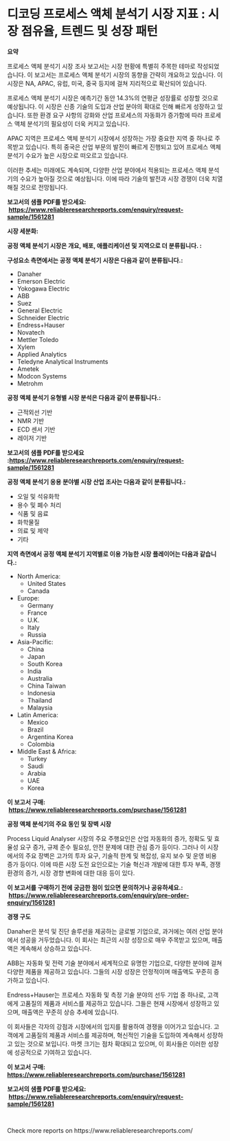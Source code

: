 <p><h1>디코딩 프로세스 액체 분석기 시장 지표 : 시장 점유율, 트렌드 및 성장 패턴</h1></p><p><strong>요약</strong></p>
<p><p>프로세스 액체 분석기 시장 조사 보고서는 시장 현황에 특별히 주목한 테마로 작성되었습니다. 이 보고서는 프로세스 액체 분석기 시장의 동향을 간략히 개요하고 있습니다. 이 시장은 NA, APAC, 유럽, 미국, 중국 등지에 걸쳐 지리적으로 확산되어 있습니다.</p><p>프로세스 액체 분석기 시장은 예측기간 동안 14.3%의 연평균 성장률로 성장할 것으로 예상됩니다. 이 시장은 신종 기술의 도입과 산업 분야의 확대로 인해 빠르게 성장하고 있습니다. 또한 환경 요구 사항의 강화와 산업 프로세스의 자동화가 증가함에 따라 프로세스 액체 분석기의 필요성이 더욱 커지고 있습니다.</p><p>APAC 지역은 프로세스 액체 분석기 시장에서 성장하는 가장 중요한 지역 중 하나로 주목받고 있습니다. 특히 중국은 산업 부문의 발전이 빠르게 진행되고 있어 프로세스 액체 분석기 수요가 높은 시장으로 떠오르고 있습니다.</p><p>이러한 추세는 미래에도 계속되며, 다양한 산업 분야에서 적용되는 프로세스 액체 분석기의 수요가 높아질 것으로 예상됩니다. 이에 따라 기술의 발전과 시장 경쟁이 더욱 치열해질 것으로 전망됩니다.</p></p>
<p><strong>보고서의 샘플 PDF를 받으세요: &nbsp;<a href="https://www.reliableresearchreports.com/enquiry/request-sample/1561281">https://www.reliableresearchreports.com/enquiry/request-sample/1561281</a></strong></p>
<p><strong>시장 세분화:</strong></p>
<p><strong> 공정 액체 분석기 시장은 개요, 배포, 애플리케이션 및 지역으로 더 분류됩니다. :</strong></p>
<p><strong>구성요소 측면에서는 공정 액체 분석기 시장은 다음과 같이 분류됩니다.:</strong></p>
<p><ul><li>Danaher</li><li>Emerson Electric</li><li>Yokogawa Electric</li><li>ABB</li><li>Suez</li><li>General Electric</li><li>Schneider Electric</li><li>Endress+Hauser</li><li>Novatech</li><li>Mettler Toledo</li><li>Xylem</li><li>Applied Analytics</li><li>Teledyne Analytical Instruments</li><li>Ametek</li><li>Modcon Systems</li><li>Metrohm</li></ul></p>
<p><strong> 공정 액체 분석기 유형별 시장 분석은 다음과 같이 분류됩니다.:</strong></p>
<p><ul><li>근적외선 기반</li><li>NMR 기반</li><li>ECD 센서 기반</li><li>레이저 기반</li></ul></p>
<p><strong>보고서의 샘플 PDF를 받으세요 :<a href="https://www.reliableresearchreports.com/enquiry/request-sample/1561281">https://www.reliableresearchreports.com/enquiry/request-sample/1561281</a></strong></p>
<p><strong> 공정 액체 분석기 응용 분야별 시장 산업 조사는 다음과 같이 분류됩니다.:</strong></p>
<p><ul><li>오일 및 석유화학</li><li>용수 및 폐수 처리</li><li>식품 및 음료</li><li>화학물질</li><li>의료 및 제약</li><li>기타</li></ul></p>
<p><strong>지역 측면에서 공정 액체 분석기 지역별로 이용 가능한 시장 플레이어는 다음과 같습니다.:</strong></p>
<p><ul>
    <li>
        North America:
        <ul>
            <li>United States</li>
            <li>Canada</li>
        </ul>
    </li>
    <li>
        Europe:
        <ul>
            <li>Germany</li>
            <li>France</li>
            <li>U.K.</li>
            <li>Italy</li>
            <li>Russia</li>
        </ul>
    </li>
    <li>
        Asia-Pacific:
        <ul>
            <li>China</li>
            <li>Japan</li>
            <li>South Korea</li>
            <li>India</li>
            <li>Australia</li>
            <li>China Taiwan</li>
            <li>Indonesia</li>
            <li>Thailand</li>
            <li>Malaysia</li>
        </ul>
    </li>
    <li>
        Latin America:
        <ul>
            <li>Mexico</li>
            <li>Brazil</li>
            <li>Argentina Korea</li>
            <li>Colombia</li>
        </ul>
    </li>
    <li>
        Middle East & Africa:
        <ul>
            <li>Turkey</li>
            <li>Saudi</li>
            <li>Arabia</li>
            <li>UAE</li>
            <li>Korea</li>
        </ul>
    </li>
    </ul></p>
<p><strong>이 보고서 구매: &nbsp;<a href="https://www.reliableresearchreports.com/purchase/1561281">https://www.reliableresearchreports.com/purchase/1561281</a></strong></p>
<p><strong>공정 액체 분석기의 주요 동인 및 장벽 시장</strong></p>
<p><p>Process Liquid Analyser 시장의 주요 주행요인은 산업 자동화의 증가, 정확도 및 효율성 요구 증가, 규제 준수 필요성, 안전 문제에 대한 관심 증가 등이다. 그러나 이 시장에서의 주요 장벽은 고가의 투자 요구, 기술적 한계 및 복잡성, 유지 보수 및 운영 비용 증가 등이다. 이에 따른 시장 도전 요인으로는 기술 혁신과 개발에 대한 투자 부족, 경쟁 환경의 증가, 시장 경향 변화에 대한 대응 등이 있다.</p></p>
<p><strong>이 보고서를 구매하기 전에 궁금한 점이 있으면 문의하거나 공유하세요.: &nbsp;<a href="https://www.reliableresearchreports.com/enquiry/pre-order-enquiry/1561281">https://www.reliableresearchreports.com/enquiry/pre-order-enquiry/1561281</a></strong></p>
<p><strong>경쟁 구도</strong></p>
<p><p>Danaher은 분석 및 진단 솔루션을 제공하는 글로벌 기업으로, 과거에는 여러 산업 분야에서 성공을 거두었습니다. 이 회사는 최근의 시장 성장으로 매우 주목받고 있으며, 매출액은 계속해서 상승하고 있습니다.</p><p>ABB는 자동화 및 전력 기술 분야에서 세계적으로 유명한 기업으로, 다양한 분야에 걸쳐 다양한 제품을 제공하고 있습니다. 그들의 시장 성장은 안정적이며 매출액도 꾸준히 증가하고 있습니다.</p><p>Endress+Hauser는 프로세스 자동화 및 측정 기술 분야의 선두 기업 중 하나로, 고객에게 고품질의 제품과 서비스를 제공하고 있습니다. 그들은 현재 시장에서 성장하고 있으며, 매출액은 꾸준히 상승 추세에 있습니다.</p><p>이 회사들은 각자의 강점과 시장에서의 입지를 활용하여 경쟁을 이어가고 있습니다. 고객에게 고품질의 제품과 서비스를 제공하며, 혁신적인 기술을 도입하여 계속해서 성장하고 있는 것으로 보입니다. 마켓 크기는 점차 확대되고 있으며, 이 회사들은 이러한 성장에 성공적으로 기여하고 있습니다.</p></p>
<p><strong>이 보고서 구매: &nbsp; <a href="https://www.reliableresearchreports.com/purchase/1561281">https://www.reliableresearchreports.com/purchase/1561281</a></strong></p>
<p><strong>보고서의 샘플 PDF를 받으세요: &nbsp;<a href="https://www.reliableresearchreports.com/enquiry/request-sample/1561281">https://www.reliableresearchreports.com/enquiry/request-sample/1561281</a></strong><strong></strong></p>
<p>&nbsp;</p>
<p>Check more reports on https://www.reliableresearchreports.com/</p>